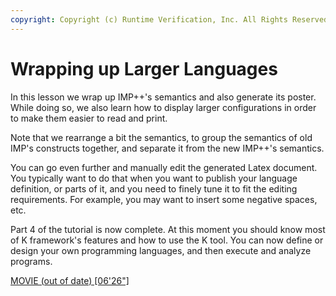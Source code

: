 ```yaml
---
copyright: Copyright (c) Runtime Verification, Inc. All Rights Reserved.
---
```


# Wrapping up Larger Languages

In this lesson we wrap up IMP++'s semantics and also generate its poster.
While doing so, we also learn how to display larger configurations in order
to make them easier to read and print.

Note that we rearrange a bit the semantics, to group the semantics of old
IMP's constructs together, and separate it from the new IMP++'s semantics.

You can go even further and manually edit the generated Latex document.
You typically want to do that when you want to publish your language
definition, or parts of it, and you need to finely tune it to fit the
editing requirements. For example, you may want to insert some negative
spaces, etc.

Part 4 of the tutorial is now complete. At this moment you should know most
of K framework's features and how to use the K tool. You can now define or
design your own programming languages, and then execute and analyze programs.

[MOVIE (out of date) [06'26"]](https://youtu.be/QV1AGagktzk)
